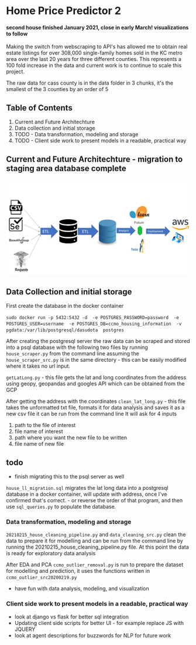 # Home Price Predictor 2

#### second house finished January 2021, close in early March! visualizations to follow

Making the switch from webscraping to API's has allowed me to obtain real estate listings for over 308,000 single-family homes sold in the KC metro area over the last 20 years for three different counties. This represents a 100 fold increase in the data and current work is to continue to scale this project.

The raw data for cass county is in the data folder in 3 chunks, it's the smallest of the 3 counties by an order of 5 



## Table of Contents
1. Current and Future Architechture
2. Data collection and initial storage
3. TODO - Data transformation, modeling and storage
4. TODO - Client side work to present models in a readable, practical way


## Current and Future Architechture - migration to staging area database complete

![Screenshot20210211](https://github.com/rwlink3z8/hpp2/blob/main/img/Screenshot20210211_1.jpg)

## Data Collection and initial storage
First create the database in the docker container

`sudo docker run -p 5432:5432 -d 
-e POSTGRES_PASSWORD=password 
-e POSTGRES_USER=username 
-e POSTGRES_DB=ccmo_housing_information 
-v pgdata:/var/lib/postgresql/dasudota 
postgres`

After  creating the postgresql server the raw data can be scraped and stored into a psql database with the following two files by running `house_scraper.py` from the command line assuming the `house_scraper_src.py` is in the same directory - this can be easily modified where it takes no url input.

`getLatLong.py` - this file gets the lat and long coordinates from the address using geopy, geopandas and googles API which can be obtained from the GCP


After getting the address with the coordinates
`clean_lat_long.py` - this file takes the unformatted txt file, formats it for data analysis and saves it as a new csv file it can be run from the command line
It will ask for 4 inputs
1. path to the file of interest
2. file name of interest
3. path where you want the new file to be written
4. file name of new file
## todo 
 - finish migrating this to the psql server as well


`house_ll_migration.sql` migrates the lat long data into a postgresql database in a docker container, will update with address, once I've confirmed that's correct. - or reverse the order of that program, and then use `sql_queries.py` to populate the database.




### Data transformation, modeling and storage

`20210215_house_cleaning_pipeline.py` and `data_cleaning_src.py` clean the data to prepare it for modelling and can be run from the command line by running the 20210215_house_cleaning_pipeline.py file. At this point the data is ready for exploratory data analysis

After EDA and PCA `ccmo_outlier_removal.py` is run to prepare the dataset for modelling and prediction, it uses the functions written in `ccmo_outlier_src20200219.py`

- have fun with data analysis, modeling, and visualization

### Client side work to present models in a readable, practical way
- look at django vs flask for better sql integration
- Updating client side scripts for better UI - for example replace JS with JQUERY
- look at agent descriptions for buzzwords for NLP for future work
